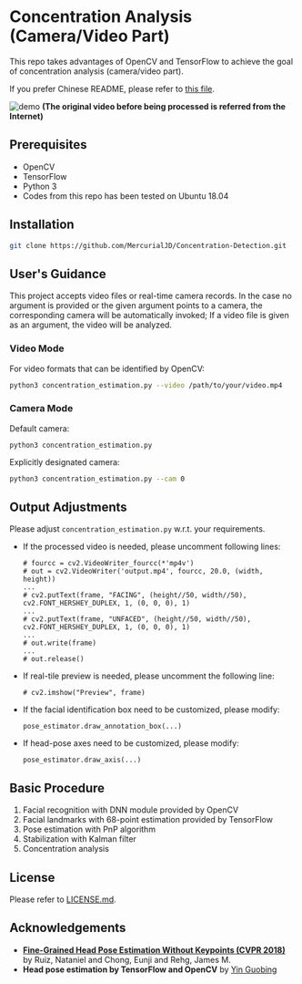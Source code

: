 # Concentration Analysis (Camera/Video Part)

This repo takes advantages of OpenCV and TensorFlow to achieve the goal of concentration analysis (camera/video part).

If you prefer Chinese README, please refer to [this file](https://github.com/MercurialJD/Concentration-Detection/blob/master/README_zh.md).

![demo](https://github.com/MercurialJD/Concentration-Detection/raw/master/img/output.gif)
**(The original video before being processed is referred from the Internet)**

## Prerequisites

- OpenCV
- TensorFlow
- Python 3
- Codes from this repo has been tested on Ubuntu 18.04

## Installation

```bash
git clone https://github.com/MercurialJD/Concentration-Detection.git
```

## User's Guidance

This project accepts video files or real-time camera records. In the case no argument is provided or the given argument points to a camera, the corresponding camera will be automatically invoked; If a video file is given as an argument, the video will be analyzed.

### Video Mode

For video formats that can be identified by OpenCV:

```bash
python3 concentration_estimation.py --video /path/to/your/video.mp4
```

### Camera Mode

Default camera:

```
python3 concentration_estimation.py
```

Explicitly designated camera:

```bash
python3 concentration_estimation.py --cam 0
```

## Output Adjustments

Please adjust `concentration_estimation.py` w.r.t. your requirements.

- If the processed video is needed, please uncomment following lines:

  ```
  # fourcc = cv2.VideoWriter_fourcc(*'mp4v')
  # out = cv2.VideoWriter('output.mp4', fourcc, 20.0, (width, height))
  ...
  # cv2.putText(frame, "FACING", (height//50, width//50), cv2.FONT_HERSHEY_DUPLEX, 1, (0, 0, 0), 1)
  ...
  # cv2.putText(frame, "UNFACED", (height//50, width//50), cv2.FONT_HERSHEY_DUPLEX, 1, (0, 0, 0), 1)
  ...
  # out.write(frame)
  ...
  # out.release()
  ```

- If real-tile preview is needed, please uncomment the following line:

  ```
  # cv2.imshow("Preview", frame)
  ```

- If the facial identification box need to be customized, please modify:

  ```
  pose_estimator.draw_annotation_box(...)
  ```

- If head-pose axes need to be customized, please modify:

  ```
  pose_estimator.draw_axis(...)
  ```

## Basic Procedure

1. Facial recognition with DNN module provided by OpenCV
2. Facial landmarks with 68-point estimation provided by TensorFlow
3. Pose estimation with PnP algorithm
4. Stabilization with Kalman filter
5. Concentration analysis

## License

Please refer to [LICENSE.md](https://github.com/MercurialJD/Concentration-Detection/blob/master/LICENSE).

## Acknowledgements

- [**Fine-Grained Head Pose Estimation Without Keypoints (CVPR 2018)**](https://arxiv.org/abs/1710.00925) by Ruiz, Nataniel and Chong, Eunji and Rehg, James M.
- **Head pose estimation by TensorFlow and OpenCV** by [Yin Guobing](https://yinguobing.com/)

